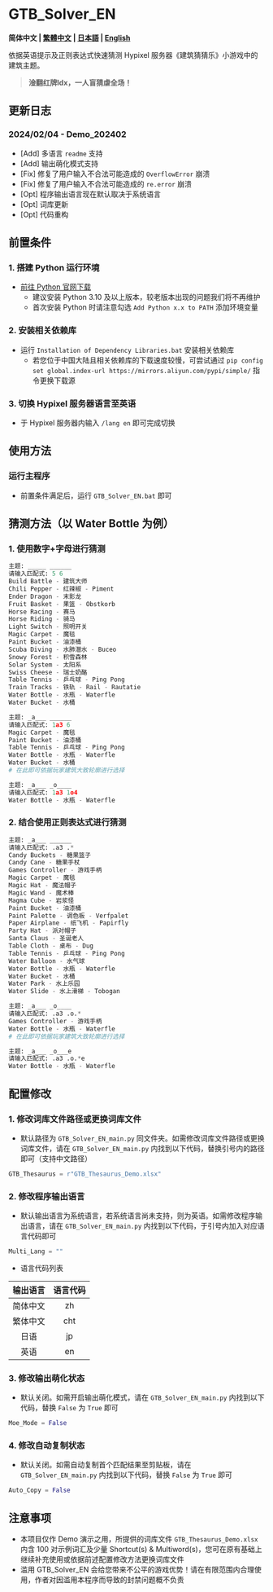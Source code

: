 # GTB_Solver_EN

**简体中文 | [繁體中文](./readme_cht.md) | [日本語](./readme_jp.md) | [English](./readme.md)**

依据英语提示及正则表达式快速猜测 Hypixel 服务器《建筑猜猜乐》小游戏中的建筑主题。  
> **淦翻红牌ldx，一人盲猜虐全场！**  

## 更新日志
### 2024/02/04 - Demo_202402
- \[Add\] 多语言 `readme` 支持  
- \[Add\] 输出萌化模式支持  
- \[Fix\] 修复了用户输入不合法可能造成的 `OverflowError` 崩溃  
- \[Fix\] 修复了用户输入不合法可能造成的 `re.error` 崩溃  
- \[Opt\] 程序输出语言现在默认取决于系统语言  
- \[Opt\] 词库更新  
- \[Opt\] 代码重构  

## 前置条件
### 1. 搭建 Python 运行环境
- [前往 Python 官网下载](https://www.python.org/downloads/ "Python Source Releases")  
  - 建议安装 Python 3.10 及以上版本，较老版本出现的问题我们将不再维护  
  - 首次安装 Python 时请注意勾选 `Add Python x.x to PATH` 添加环境变量  
### 2. 安装相关依赖库
- 运行 `Installation of Dependency Libraries.bat` 安装相关依赖库  
  - 若您位于中国大陆且相关依赖库的下载速度较慢，可尝试通过 `pip config set global.index-url https://mirrors.aliyun.com/pypi/simple/` 指令更换下载源  
### 3. 切换 Hypixel 服务器语言至英语
- 于 Hypixel 服务器内输入 `/lang en` 即可完成切换  

## 使用方法
### 运行主程序
- 前置条件满足后，运行 `GTB_Solver_EN.bat` 即可  

## 猜测方法（以 Water Bottle 为例）
### 1. 使用数字+字母进行猜测
``` Python
主题: _____ ______
请输入匹配式: 5 6
Build Battle - 建筑大师
Chili Pepper - 红辣椒 - Piment
Ender Dragon - 末影龙
Fruit Basket - 果篮 - Obstkorb
Horse Racing - 赛马
Horse Riding - 骑马
Light Switch - 照明开关
Magic Carpet - 魔毯
Paint Bucket - 油漆桶
Scuba Diving - 水肺潜水 - Buceo
Snowy Forest - 积雪森林
Solar System - 太阳系
Swiss Cheese - 瑞士奶酪
Table Tennis - 乒乓球 - Ping Pong
Train Tracks - 铁轨 - Rail - Rautatie
Water Bottle - 水瓶 - Waterfle
Water Bucket - 水桶

主题: _a___ ______
请输入匹配式: 1a3 6
Magic Carpet - 魔毯
Paint Bucket - 油漆桶
Table Tennis - 乒乓球 - Ping Pong
Water Bottle - 水瓶 - Waterfle
Water Bucket - 水桶
# 在此即可依据玩家建筑大致轮廓进行选择

主题: _a___ _o____
请输入匹配式: 1a3 1o4
Water Bottle - 水瓶 - Waterfle
```
### 2. 结合使用正则表达式进行猜测
``` Python
主题: _a___ ______
请输入匹配式: .a3 .*
Candy Buckets - 糖果篮子
Candy Cane - 糖果手杖
Games Controller - 游戏手柄
Magic Carpet - 魔毯
Magic Hat - 魔法帽子
Magic Wand - 魔术棒
Magma Cube - 岩浆怪
Paint Bucket - 油漆桶
Paint Palette - 调色板 - Verfpalet
Paper Airplane - 纸飞机 - Papirfly
Party Hat - 派对帽子
Santa Claus - 圣诞老人
Table Cloth - 桌布 - Dug
Table Tennis - 乒乓球 - Ping Pong
Water Balloon - 水气球
Water Bottle - 水瓶 - Waterfle
Water Bucket - 水桶
Water Park - 水上乐园
Water Slide - 水上滑梯 - Tobogan

主题: _a___ _o____
请输入匹配式: .a3 .o.*
Games Controller - 游戏手柄
Water Bottle - 水瓶 - Waterfle
# 在此即可依据玩家建筑大致轮廓进行选择

主题: _a___ _o___e
请输入匹配式: .a3 .o.*e
Water Bottle - 水瓶 - Waterfle
```

## 配置修改
### 1. 修改词库文件路径或更换词库文件
- 默认路径为 `GTB_Solver_EN_main.py` 同文件夹。如需修改词库文件路径或更换词库文件，请在 `GTB_Solver_EN_main.py` 内找到以下代码，替换引号内的路径即可（支持中文路径）  
``` Python
GTB_Thesaurus = r"GTB_Thesaurus_Demo.xlsx"
```
### 2. 修改程序输出语言
- 默认输出语言为系统语言，若系统语言尚未支持，则为英语。如需修改程序输出语言，请在 `GTB_Solver_EN_main.py` 内找到以下代码，于引号内加入对应语言代码即可  
``` Python
Multi_Lang = ""
```
- 语言代码列表  

| 输出语言 | 语言代码 |
| :----: | :----: |
| 简体中文 | zh |
| 繁体中文 | cht |
| 日语 | jp |
| 英语 | en |

### 3. 修改输出萌化状态
- 默认关闭。如需开启输出萌化模式，请在 `GTB_Solver_EN_main.py` 内找到以下代码，替换 `False` 为 `True` 即可  
``` Python
Moe_Mode = False
```
### 4. 修改自动复制状态
- 默认关闭。如需自动复制首个匹配结果至剪贴板，请在 `GTB_Solver_EN_main.py` 内找到以下代码，替换 `False` 为 `True` 即可  
``` Python
Auto_Copy = False
```

## 注意事项
- 本项目仅作 Demo 演示之用，所提供的词库文件 `GTB_Thesaurus_Demo.xlsx` 内含 100 对示例词汇及少量 Shortcut(s) & Multiword(s)，您可在原有基础上继续补充使用或依据前述配置修改方法更换词库文件  
- 滥用 GTB_Solver_EN 会给您带来不公平的游戏优势！请在有限范围内合理使用，作者对因滥用本程序而导致的封禁问题概不负责  